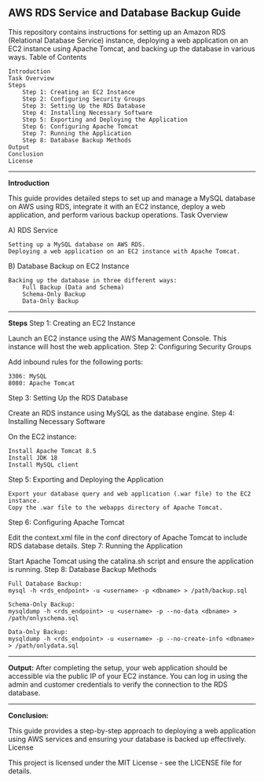 **AWS RDS Service and Database Backup Guide**
---

This repository contains instructions for setting up an Amazon RDS (Relational Database Service) instance, deploying a web application on an EC2 instance using Apache Tomcat, and backing up the database in various ways.
Table of Contents

    Introduction
    Task Overview
    Steps
        Step 1: Creating an EC2 Instance
        Step 2: Configuring Security Groups
        Step 3: Setting Up the RDS Database
        Step 4: Installing Necessary Software
        Step 5: Exporting and Deploying the Application
        Step 6: Configuring Apache Tomcat
        Step 7: Running the Application
        Step 8: Database Backup Methods
    Output
    Conclusion
    License
---
**Introduction**

This guide provides detailed steps to set up and manage a MySQL database on AWS using RDS, integrate it with an EC2 instance, deploy a web application, and perform various backup operations.
Task Overview

A) RDS Service

    Setting up a MySQL database on AWS RDS.
    Deploying a web application on an EC2 instance with Apache Tomcat.

B) Database Backup on EC2 Instance

    Backing up the database in three different ways:
        Full Backup (Data and Schema)
        Schema-Only Backup
        Data-Only Backup
---
**Steps**
Step 1: Creating an EC2 Instance

Launch an EC2 instance using the AWS Management Console. This instance will host the web application.
Step 2: Configuring Security Groups

Add inbound rules for the following ports:

    3306: MySQL
    8080: Apache Tomcat

Step 3: Setting Up the RDS Database

Create an RDS instance using MySQL as the database engine.
Step 4: Installing Necessary Software

On the EC2 instance:

    Install Apache Tomcat 8.5
    Install JDK 18
    Install MySQL client

Step 5: Exporting and Deploying the Application

    Export your database query and web application (.war file) to the EC2 instance.
    Copy the .war file to the webapps directory of Apache Tomcat.

Step 6: Configuring Apache Tomcat

Edit the context.xml file in the conf directory of Apache Tomcat to include RDS database details.
Step 7: Running the Application

Start Apache Tomcat using the catalina.sh script and ensure the application is running.
Step 8: Database Backup Methods

    Full Database Backup:
    mysql -h <rds_endpoint> -u <username> -p <dbname> > /path/backup.sql

    Schema-Only Backup:
    mysqldump -h <rds_endpoint> -u <username> -p --no-data <dbname> > /path/onlyschema.sql

    Data-Only Backup:
    mysqldump -h <rds_endpoint> -u <username> -p --no-create-info <dbname> > /path/onlydata.sql
---

**Output:**
After completing the setup, your web application should be accessible via the public IP of your EC2 instance. You can log in using the admin and customer credentials to verify the connection to the RDS database.

---
**Conclusion:**

This guide provides a step-by-step approach to deploying a web application using AWS services and ensuring your database is backed up effectively.
License

This project is licensed under the MIT License - see the LICENSE file for details.
